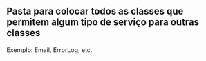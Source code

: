 ## Pasta para colocar todos as classes que permitem algum tipo de serviço para outras classes ##
Exemplo: Email, ErrorLog, etc.